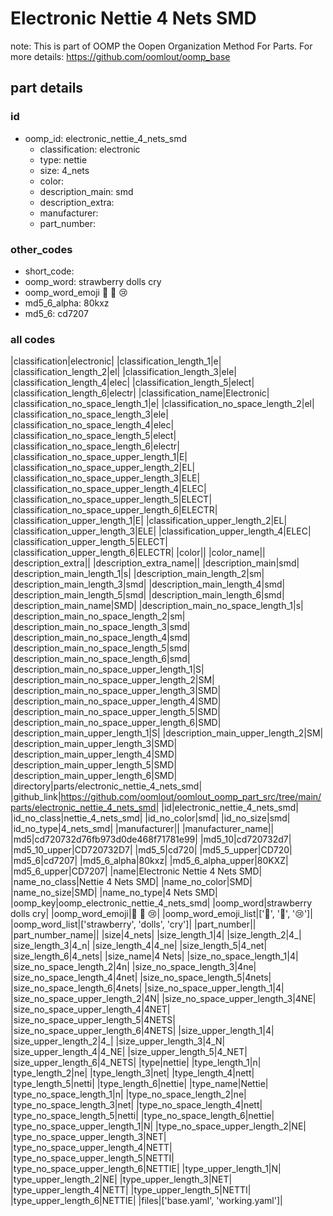 # Electronic Nettie 4 Nets SMD  

note: This is part of OOMP the Oopen Organization Method For Parts. For more details: https://github.com/oomlout/oomp_base

##  part details





### id
* oomp_id: electronic_nettie_4_nets_smd
  * classification: electronic
  * type: nettie
  * size: 4_nets
  * color: 
  * description_main: smd
  * description_extra: 
  * manufacturer: 
  * part_number: 

### other_codes
* short_code: 
* oomp_word: strawberry dolls cry
* oomp_word_emoji :strawberry: :dolls: :cry:
* md5_6_alpha: 80kxz
* md5_6: cd7207

### all codes 
|classification|electronic|
|classification_length_1|e|
|classification_length_2|el|
|classification_length_3|ele|
|classification_length_4|elec|
|classification_length_5|elect|
|classification_length_6|electr|
|classification_name|Electronic|
|classification_no_space_length_1|e|
|classification_no_space_length_2|el|
|classification_no_space_length_3|ele|
|classification_no_space_length_4|elec|
|classification_no_space_length_5|elect|
|classification_no_space_length_6|electr|
|classification_no_space_upper_length_1|E|
|classification_no_space_upper_length_2|EL|
|classification_no_space_upper_length_3|ELE|
|classification_no_space_upper_length_4|ELEC|
|classification_no_space_upper_length_5|ELECT|
|classification_no_space_upper_length_6|ELECTR|
|classification_upper_length_1|E|
|classification_upper_length_2|EL|
|classification_upper_length_3|ELE|
|classification_upper_length_4|ELEC|
|classification_upper_length_5|ELECT|
|classification_upper_length_6|ELECTR|
|color||
|color_name||
|description_extra||
|description_extra_name||
|description_main|smd|
|description_main_length_1|s|
|description_main_length_2|sm|
|description_main_length_3|smd|
|description_main_length_4|smd|
|description_main_length_5|smd|
|description_main_length_6|smd|
|description_main_name|SMD|
|description_main_no_space_length_1|s|
|description_main_no_space_length_2|sm|
|description_main_no_space_length_3|smd|
|description_main_no_space_length_4|smd|
|description_main_no_space_length_5|smd|
|description_main_no_space_length_6|smd|
|description_main_no_space_upper_length_1|S|
|description_main_no_space_upper_length_2|SM|
|description_main_no_space_upper_length_3|SMD|
|description_main_no_space_upper_length_4|SMD|
|description_main_no_space_upper_length_5|SMD|
|description_main_no_space_upper_length_6|SMD|
|description_main_upper_length_1|S|
|description_main_upper_length_2|SM|
|description_main_upper_length_3|SMD|
|description_main_upper_length_4|SMD|
|description_main_upper_length_5|SMD|
|description_main_upper_length_6|SMD|
|directory|parts/electronic_nettie_4_nets_smd|
|github_link|https://github.com/oomlout/oomlout_oomp_part_src/tree/main/parts/electronic_nettie_4_nets_smd|
|id|electronic_nettie_4_nets_smd|
|id_no_class|nettie_4_nets_smd|
|id_no_color|smd|
|id_no_size|smd|
|id_no_type|4_nets_smd|
|manufacturer||
|manufacturer_name||
|md5|cd720732d76fb973d0de468f71781e99|
|md5_10|cd720732d7|
|md5_10_upper|CD720732D7|
|md5_5|cd720|
|md5_5_upper|CD720|
|md5_6|cd7207|
|md5_6_alpha|80kxz|
|md5_6_alpha_upper|80KXZ|
|md5_6_upper|CD7207|
|name|Electronic Nettie 4 Nets SMD|
|name_no_class|Nettie 4 Nets SMD|
|name_no_color|SMD|
|name_no_size|SMD|
|name_no_type|4 Nets SMD|
|oomp_key|oomp_electronic_nettie_4_nets_smd|
|oomp_word|strawberry dolls cry|
|oomp_word_emoji|:strawberry: :dolls: :cry:|
|oomp_word_emoji_list|[':strawberry:', ':dolls:', ':cry:']|
|oomp_word_list|['strawberry', 'dolls', 'cry']|
|part_number||
|part_number_name||
|size|4_nets|
|size_length_1|4|
|size_length_2|4_|
|size_length_3|4_n|
|size_length_4|4_ne|
|size_length_5|4_net|
|size_length_6|4_nets|
|size_name|4 Nets|
|size_no_space_length_1|4|
|size_no_space_length_2|4n|
|size_no_space_length_3|4ne|
|size_no_space_length_4|4net|
|size_no_space_length_5|4nets|
|size_no_space_length_6|4nets|
|size_no_space_upper_length_1|4|
|size_no_space_upper_length_2|4N|
|size_no_space_upper_length_3|4NE|
|size_no_space_upper_length_4|4NET|
|size_no_space_upper_length_5|4NETS|
|size_no_space_upper_length_6|4NETS|
|size_upper_length_1|4|
|size_upper_length_2|4_|
|size_upper_length_3|4_N|
|size_upper_length_4|4_NE|
|size_upper_length_5|4_NET|
|size_upper_length_6|4_NETS|
|type|nettie|
|type_length_1|n|
|type_length_2|ne|
|type_length_3|net|
|type_length_4|nett|
|type_length_5|netti|
|type_length_6|nettie|
|type_name|Nettie|
|type_no_space_length_1|n|
|type_no_space_length_2|ne|
|type_no_space_length_3|net|
|type_no_space_length_4|nett|
|type_no_space_length_5|netti|
|type_no_space_length_6|nettie|
|type_no_space_upper_length_1|N|
|type_no_space_upper_length_2|NE|
|type_no_space_upper_length_3|NET|
|type_no_space_upper_length_4|NETT|
|type_no_space_upper_length_5|NETTI|
|type_no_space_upper_length_6|NETTIE|
|type_upper_length_1|N|
|type_upper_length_2|NE|
|type_upper_length_3|NET|
|type_upper_length_4|NETT|
|type_upper_length_5|NETTI|
|type_upper_length_6|NETTIE|
|files|['base.yaml', 'working.yaml']|
